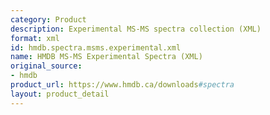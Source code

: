 ```yaml
---
category: Product
description: Experimental MS-MS spectra collection (XML)
format: xml
id: hmdb.spectra.msms.experimental.xml
name: HMDB MS-MS Experimental Spectra (XML)
original_source:
- hmdb
product_url: https://www.hmdb.ca/downloads#spectra
layout: product_detail
---
```

